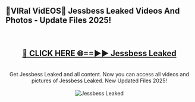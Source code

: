 <h2>🔴VIRal VidEOS🔴 Jessbess Leaked Videos And Photos - Update Files 2025!</h2>
<br>
<div align="center">
<h2><a href="https://virallinks.top/odZfE0" rel="nofollow">🔴 CLICK HERE 🌐==►► Jessbess Leaked</a></h2>
<br>
Get Jessbess Leaked and all content. Now you can access all videos and pictures of Jessbess Leaked. New Updated Files 2025!
<br>
<br>
<a href="https://virallinks.top/odZfE0" rel="nofollow" data-target="animated-image.originalLink"><img src="https://i.imgur.com/dJHk4Zq.gif)" alt="Jessbess Leaked" style="max-width: 100%; display: inline-block;" data-target="animated-image.originalImage"></a>
</div>
<br>
